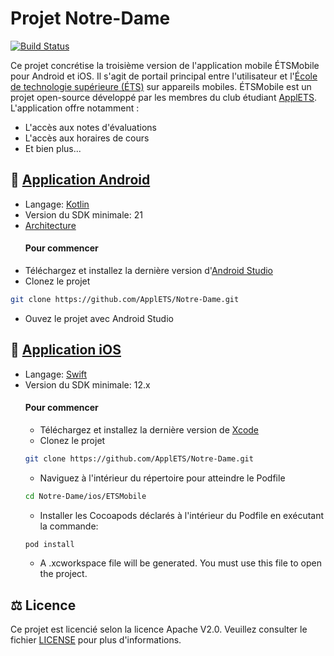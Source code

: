 # Projet Notre-Dame

[![Build Status](https://travis-ci.org/ApplETS/Notre-Dame.svg?branch=master)](https://travis-ci.org/ApplETS/Notre-Dame)

Ce projet concrétise la troisième version de l'application mobile ÉTSMobile pour Android et iOS. Il s'agit de portail principal entre l'utilisateur et l'[École de technologie supérieure (ÉTS)](https://www.etsmtl.ca/) sur appareils mobiles. ÉTSMobile est un projet open-source développé par les membres du club étudiant [ApplETS](https://clubapplets.ca/). L'application offre notamment :

* L'accès aux notes d'évaluations
* L'accès aux horaires de cours
* Et bien plus...

## 🤖 [Application Android](https://github.com/ApplETS/Notre-Dame/tree/master/android)
* Langage: [Kotlin](https://github.com/ApplETS/Notre-Dame/search?l=kotlin)
* Version du SDK minimale: 21
* [Architecture](https://github.com/ApplETS/Notre-Dame/wiki/Architecture-(FR))
  #### Pour commencer
 * Téléchargez et installez la dernière version d'[Android Studio](https://developer.android.com/studio/)
 * Clonez le projet
 ```bash
git clone https://github.com/ApplETS/Notre-Dame.git
```
 * Ouvez le projet avec Android Studio

## 🍎 [Application iOS](https://github.com/ApplETS/Notre-Dame/tree/master/ios)
* Langage: [Swift](https://github.com/ApplETS/Notre-Dame/search?l=swift)
* Version du SDK minimale: 12.x
  #### Pour commencer
  * Téléchargez et installez la dernière version de [Xcode](https://itunes.apple.com/ca/app/xcode/id497799835?mt=12)
  * Clonez le projet
  ```bash
  git clone https://github.com/ApplETS/Notre-Dame.git
  ```
  * Naviguez à l'intérieur du répertoire pour atteindre le Podfile
  ```bash
  cd Notre-Dame/ios/ETSMobile
  ```
  * Installer les Cocoapods déclarés à l'intérieur du Podfile en exécutant la commande:
  ```bash
  pod install
  ```
  * A .xcworkspace file will be generated. You must use this file to open the project.

## ⚖️ Licence
Ce projet est licencié selon la licence Apache V2.0. Veuillez consulter le fichier [LICENSE](https://github.com/ApplETS/Notre-Dame/blob/master/LICENSE) pour plus d'informations.
